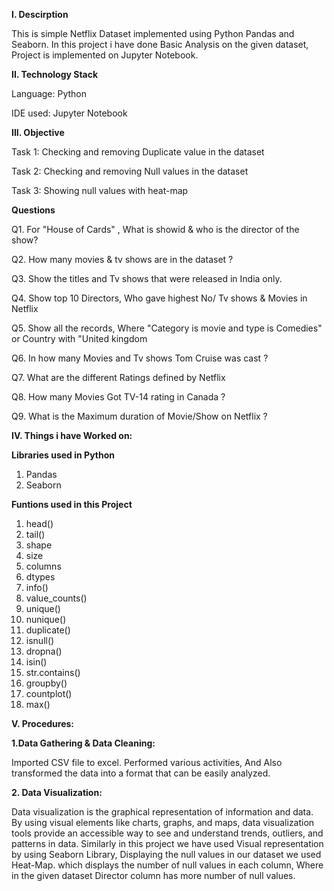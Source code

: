 **I. Descirption**

This is simple Netflix Dataset implemented using Python Pandas and Seaborn. In this project i have done Basic Analysis on the given dataset, 
Project is implemented on Jupyter Notebook.


**II. Technology Stack**

Language: Python

IDE used: Jupyter Notebook


**III. Objective**

Task 1: Checking and removing Duplicate value in the dataset

Task 2: Checking and removing Null values in the dataset

Task 3: Showing null values with heat-map

**Questions**

Q1. For "House of Cards" , What is showid & who is the director of the show?

Q2. How many movies & tv shows are in the dataset ?

Q3. Show the titles and Tv shows that were released in India only.

Q4. Show top 10 Directors, Who gave highest No/ Tv shows & Movies in Netflix

Q5. Show all the records, Where "Category is movie and type is Comedies" or Country with "United kingdom

Q6. In how many Movies and Tv shows Tom Cruise was cast ?

Q7. What are the different Ratings defined by Netflix

Q8. How many Movies Got TV-14 rating in Canada ?

Q9. What is the Maximum duration of Movie/Show on Netflix ?

**IV. Things i have Worked on:**

**Libraries used in Python**

1. Pandas
2. Seaborn

**Funtions used in this Project**

1. head()
2. tail()
3. shape
4. size
5. columns
6. dtypes
7. info()
8. value_counts()
9. unique()
10. nunique()
11. duplicate()
12. isnull()
13. dropna()
14. isin()
15. str.contains()
16. groupby()
17. countplot()
18. max()

**V. Procedures:**

**1.Data Gathering & Data Cleaning:**

Imported CSV file to excel. Performed various activities, And Also transformed the data into a format that can be easily analyzed.

**2. Data Visualization:**

Data visualization is the graphical representation of information and data. By using visual elements like charts, graphs, and maps, data visualization tools provide an accessible way to see and understand trends, outliers, and patterns in data. Similarly in this project we have used Visual representation by using Seaborn Library, Displaying the null values in our dataset we used Heat-Map. which displays the number of null values in each column, Where in the given dataset Director column has more number of null values. 

